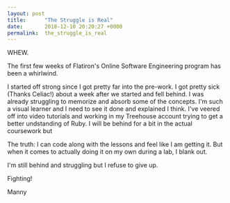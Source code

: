 ```yaml
---
layout: post
title:      "The Struggle is Real"
date:       2018-12-10 20:20:27 +0000
permalink:  the_struggle_is_real
---
```



WHEW. 

The first few weeks of Flatiron's Online Software Engineering program has been a whirlwind. 

I started off strong since I got pretty far into the pre-work. I got pretty sick (Thanks Celiac!) about a week after we started and fell behind. I was already struggling to memorize and absorb some of the concepts. I'm such a visual learner and I need to see it done and explained I think. I've veered off into video tutorials and working in my Treehouse account trying to get a better undstanding of Ruby. I will be behind for a bit in the actual coursework but 

The truth: I can code along with the lessons and feel like I am getting it. But when it comes to actually doing it on my own during a lab, I blank out. 

I'm still behind and struggling but I refuse to give up. 

Fighting! 

Manny 

